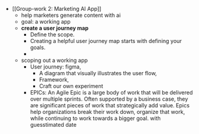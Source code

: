 - [[Group-work 2: Marketing AI App]]
	- help marketers generate content with ai
	- goal: a working app
	- **create a user journey map**
		- Define the scope.
		- Creating a helpful user journey map starts with defining your goals.
		-
	- scoping out a working app
		- User journey: figma,
			- A diagram that visually illustrates the user flow,
			- Framework,
			- Craft our own experiment
		- EPICs: An Agile Epic is a large body of work that will be delivered over multiple sprints. Often supported by a business case, they are significant pieces of work that strategically add value. Epics help organizations break their work down, organize that work, while continuing to work towards a bigger goal. with guesstimated date